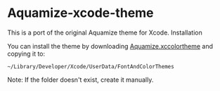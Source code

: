 # Aquamize-xcode-theme

This is a port of the original Aquamize theme for Xcode.
Installation

You can install the theme by downloading [Aquamize.xccolortheme](https://github.com/kuldeep-ios/Aquamize-xcode-theme/blob/main/Aquamize.xccolortheme) and copying it to:

    ~/Library/Developer/Xcode/UserData/FontAndColorThemes

Note: If the folder doesn't exist, create it manually.
